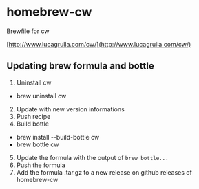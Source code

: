 # homebrew-cw
Brewfile for cw

[http://www.lucagrulla.com/cw/](http://www.lucagrulla.com/cw/)

## Updating brew formula and bottle
1. Uninstall cw
  * brew uninstall cw
    
2. Update with new version informations
3. Push recipe
4. Build bottle
  * brew install --build-bottle cw
  * brew bottle cw
    
5. Update the formula with the output of `brew bottle...` 
6. Push the formula
7. Add the formula .tar.gz to a new release on github releases of homebrew-cw
